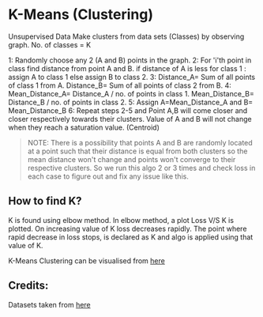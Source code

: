 # K-Means (Clustering)
Unsupervised Data
Make clusters from data sets (Classes) by observing graph.
No. of classes = K

1: Randomly choose any 2 (A and B) points in the graph.
2: For 'i'th point in class find distance from point A and B.
    if distance of A is less for class 1 : assign A to class 1 else assign B to class 2.
3: Distance_A= Sum of all points of class 1 from A.
   Distance_B= Sum of all points of class 2 from B.
4: Mean_Distance_A= Distance_A / no. of points in class 1.
   Mean_Distance_B= Distance_B / no. of points in class 2.
5: Assign A=Mean_Distance_A and B= Mean_Distance_B
6: Repeat steps 2-5 and Point A,B will come closer and closer respectively towards their clusters.
   Value of A and B will not change when they reach a saturation value. (Centroid)

> NOTE: There is a possibility that points A and B are randomly located at a point such that their distance
      is equal from both clusters so the mean distance won't change and points won't converge to their
      respective clusters. So we run this algo 2 or 3 times and check loss in each case to figure out and
      fix any issue like this.

## How to find K?
K is found using elbow method.
In elbow method, a plot Loss V/S K is plotted.
On increasing value of K loss decreases rapidly. The point where rapid decrease in loss stops, is
declared as K and algo is applied using that value of K.

K-Means Clustering can be visualised from [here](https://www.naftaliharris.com/blog/visualizing-k-means-clustering/)

## Credits:
Datasets taken from [here](https://github.com/mubaris/friendly-fortnight/)
